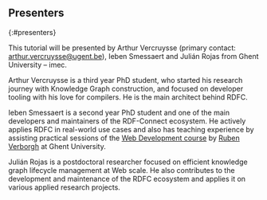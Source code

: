 ## Presenters
{:#presenters}

This tutorial will be presented by Arthur Vercruysse (primary
contact: [arthur.vercruysse@ugent.be](mailto:arthur.vercruysse@ugent.be)), Ieben Smessaert and Julián Rojas from Ghent University –
imec.

Arthur Vercruysse is a third year PhD student, who started his research journey with Knowledge Graph construction, and focused on
developer tooling with his love for compilers.
He is the main architect behind RDFC.

Ieben Smessaert is a second year PhD student and one of the main developers and maintainers of the RDF-Connect ecosystem. He actively applies RDFC in real-world use cases and also has teaching experience by assisting practical sessions of
the [Web Development course](http://rubenverborgh.github.io/WebFundamentals/)
by [Ruben Verborgh](https://ruben.verborgh.org/) at Ghent University.

Julián Rojas is a postdoctoral researcher focused on efficient knowledge graph lifecycle management at Web scale. He also contributes to the development and maintenance of the RDFC ecosystem and applies it on various applied research projects.   
